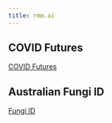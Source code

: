 ```yaml
---
title: rmm.ai
---
```

## COVID Futures
[COVID Futures](https://covid.rmm.ai)

## Australian Fungi ID
[Fungi ID](https://fungi.rmm.ai)
